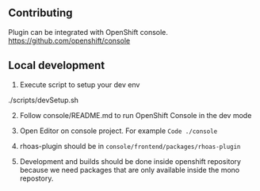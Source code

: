 ## Contributing

Plugin can be integrated with OpenShift console.
https://github.com/openshift/console

## Local development 

1. Execute script to setup your dev env

./scripts/devSetup.sh

2. Follow console/README.md to run OpenShift Console in the dev mode

3. Open Editor on console project.
For example `Code ./console`

4. rhoas-plugin should be in `console/frontend/packages/rhoas-plugin`

5. Development and builds should be done inside openshift repository because 
we need packages that are only available inside the mono repostory.
